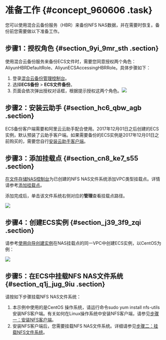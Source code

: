 # 准备工作 {#concept_960606 .task}

您可以使用混合云备份服务（HBR）来备份NFS NAS数据，并在需要时恢复。备份前您需要做以下准备工作。

## 步骤1：授权角色 {#section_9yi_9mr_sth .section}

使用混合云备份服务来备份ECS文件时，需要您同意授权两个角色：AliyunHBRDefaultRole、AliyunECSAccessingHBRRole。具体步骤如下：

1.  登录[混合云备份管理控制台](https://hbr.console.aliyun.com)。
2.  选择**ECS备份** \> **ECS文件备份**。
3.  页面会依次弹出授权对话框，根据提示授权这两个角色。![](http://static-aliyun-doc.oss-cn-hangzhou.aliyuncs.com/assets/img/82684/156888677237733_zh-CN.png)



## 步骤2：安装云助手 {#section_hc6_qbw_agb .section}

ECS备份客户端需要和阿里云云助手配合使用。2017年12月01日之后创建的ECS实例，默认预装了云助手客户端。如果需要备份的ECS实例是2017年12月01日之前购买的，需要您自行[安装云助手客户端](../../../../../cn.zh-CN/运维与监控/云助手/配置云助手客户端.md)。

## 步骤3：添加挂载点 {#section_cn8_ke7_s55 .section}

[在文件存储NAS控制台](https://nas.console.aliyun.com)为已创建的NFS NAS文件系统添加VPC类型挂载点。详情请参考[添加挂载点](../../../../../cn.zh-CN/控制台用户指南/管理挂载点.md#section_6xi_a3u_zkq)。

添加完成后，单击该文件系统右侧对应的**管理**查看挂载点路径。

![](http://static-aliyun-doc.oss-cn-hangzhou.aliyuncs.com/assets/img/776268/156888677250597_zh-CN.png)

## 步骤4：创建ECS实例 {#section_j39_3f9_zqi .section}

请参考[使用向导创建实例](../../../../../cn.zh-CN/实例/创建实例/使用向导创建实例.md#)在NAS挂载点的同一VPC中创建ECS实例，以CentOS为例：

![](http://static-aliyun-doc.oss-cn-hangzhou.aliyuncs.com/assets/img/776269/156888677250601_zh-CN.png)

## 步骤5：在ECS中挂载NFS NAS文件系统 {#section_q1j_jug_9iu .section}

请按如下步骤挂载NFS NAS文件系统：

1.  本示例中使用的是CentOS 操作系统，请运行命令sudo yum install nfs-utils安装NFS客户端。有关如何在Linux操作系统中安装NFS客户端，请参见[步骤一：安装NFS客户端](../../../../../cn.zh-CN/控制台用户指南/挂载文件系统/手动挂载NFS文件系统.md#section_kvj_d02_szj)。
2.  安装NFS客户端后，您需要挂载NFS NAS文件系统。详细请参见[步骤二：挂载NFS文件系统](../../../../../cn.zh-CN/控制台用户指南/挂载文件系统/手动挂载NFS文件系统.md#section_spc_nlh_cfb)。

